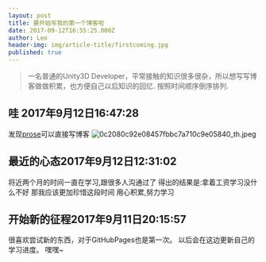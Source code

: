 ```yaml
---
layout: post
title: 要开始写我的第一个博客啦
date: 2017-09-12T16:55:25.000Z
author: Leo
header-img: img/article-title/firstcoming.jpg
published: true
---
```


> 一名普通的Unity3D Developer，平常接触的知识很多很杂，所以想写写博客做做积累，也方便自己以后知识的回忆.
> 按照时间顺序倒序排列.

## 哇 2017年9月12日16:47:28
发现[prose](http://prose.io/ )可以直接写博客
![0c2080c92e08457fbbc7a710c9e05840_th.jpeg]({{site.baseurl}}/_posts/0c2080c92e08457fbbc7a710c9e05840_th.jpeg)

## 最近的心态2017年9月12日12:31:02
将近两个月的时间一直在学习,跟很多人沟通过了
得出的结果是:拿着工资学习没什么不好
那我应该更加珍惜这段时间
用心积累,努力学习



## 开始新的征程2017年9月11日20:15:57

很喜欢尝试新的东西，对于GitHubPages也是第一次。
以后会在这边更新自己的学习进度。
嘿嘿~
